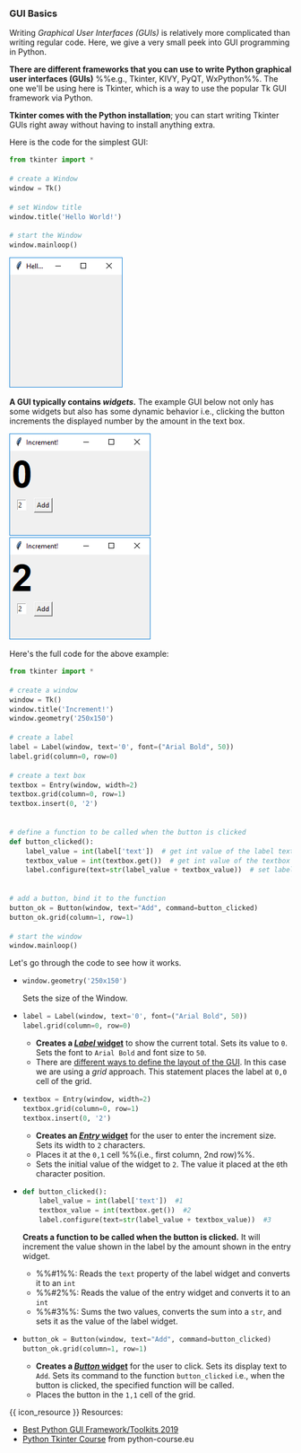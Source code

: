 ### GUI Basics

<box type="warning">

Writing _Graphical User Interfaces (GUIs)_ is relatively more complicated than writing regular code. Here, we give a very small peek into GUI programming in Python.
</box>

**There are different frameworks that you can use to write Python graphical user interfaces (GUIs)** %%e.g., Tkinter, KIVY, PyQT, WxPython%%. The one we'll be using here is Tkinter, which is a way to use the popular Tk GUI framework <tooltip content="Tk can be used via other languages too">via Python</tooltip>.

**Tkinter comes with the Python installation**; you can start writing Tkinter GUIs right away without having to install anything extra.

Here is the code for the simplest GUI:

<include src="inputOutput.md" boilerplate> 
<span id="input">

```python
from tkinter import *

# create a Window
window = Tk()

# set Window title
window.title('Hello World!')

# start the Window
window.mainloop()
```

</span>
<span id="output">

<img src="images/helloworld.png" />
</span>
</include>

<p/>

**A GUI typically contains <tooltip content="elements on a GUI such as buttons, labels, text boxes are called _widgets_">_widgets_</tooltip>.** The example GUI below not only has some widgets but also has some dynamic behavior i.e., clicking the button increments the displayed number by the amount in the text box.

<include src="inputOutput.md" boilerplate> 
<span id="input">

<img src="images/increment1.png" />
</span>
<span id="output">

<img src="images/increment2.png" />
</span>
</include>

<p/>

Here's the full code for the above example:
```python
from tkinter import *

# create a window
window = Tk()
window.title('Increment!')
window.geometry('250x150')

# create a label
label = Label(window, text='0', font=("Arial Bold", 50))
label.grid(column=0, row=0)

# create a text box
textbox = Entry(window, width=2)
textbox.grid(column=0, row=1)
textbox.insert(0, '2')


# define a function to be called when the button is clicked
def button_clicked():
    label_value = int(label['text'])  # get int value of the label text
    textbox_value = int(textbox.get())  # get int value of the textbox text
    label.configure(text=str(label_value + textbox_value))  # set label text to the sum of above two


# add a button, bind it to the function
button_ok = Button(window, text="Add", command=button_clicked)
button_ok.grid(column=1, row=1)

# start the window
window.mainloop()
```

Let's go through the code to see how it works.

* ```python
  window.geometry('250x150')
  ```
  Sets the size of the Window.<p/>

* ```python
  label = Label(window, text='0', font=("Arial Bold", 50))
  label.grid(column=0, row=0)
  ```
  * **Creates a [_Label_ widget](https://www.python-course.eu/tkinter_labels.php)** to show the current total. Sets its value to `0`. Sets the font to `Arial Bold` and font size to `50`.
  * There are [different ways to define the <tooltip content="i.e., where widgets are placed">layout</tooltip> of the GUI](https://www.python-course.eu/tkinter_layout_management.php). In this case we are using a <tooltip content="It places the widgets in a 2-dimensional table, which consists of a number of rows and columns. The position of a widget is defined by a row and a column number.">_grid_ approach</tooltip>. This statement places the label at `0,0` cell of the grid.<p/>

* ```python
  textbox = Entry(window, width=2)
  textbox.grid(column=0, row=1)
  textbox.insert(0, '2')
  ```
  * **Creates an [_Entry_ widget](https://www.python-course.eu/tkinter_entry_widgets.php)** for the user to enter the increment size. Sets its width to `2` characters.
  * Places it at the `0,1` cell %%(i.e., first column, 2nd row)%%.
  * Sets the initial value of the widget to `2`. The value it placed at the `0`th character position.<p/>

* ```python
  def button_clicked():
      label_value = int(label['text'])  #1
      textbox_value = int(textbox.get())  #2
      label.configure(text=str(label_value + textbox_value))  #3
  ```
  **Creats a function to be called when the button is clicked.** It will increment the value shown in the label by the amount shown in the entry widget.
  * %%#1%%: Reads the `text` property of the label widget and converts it to an `int`
  * %%#2%%: Reads the value of the entry widget and converts it to an `int`
  * %%#3%%: Sums the two values, converts the sum into a `str`, and sets it as the value of the label widget.<p/>

* ```python
  button_ok = Button(window, text="Add", command=button_clicked)
  button_ok.grid(column=1, row=1)
  ```
  * **Creates a [_Button_ widget](https://www.python-course.eu/tkinter_buttons.php)** for the user to click. Sets its display text to `Add`. Sets its command to the function `button_clicked` i.e., when the button is clicked, the specified function will be called.
  * Places the button in the `1,1` cell of the grid.

{{ icon_resource }} Resources:
* [Best Python GUI Framework/Toolkits 2019](https://techsore.com/best-python-gui/)
* [Python Tkinter Course](https://www.python-course.eu/python_tkinter.php) from python-course.eu